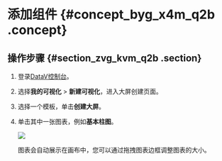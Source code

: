 # 添加组件 {#concept_byg_x4m_q2b .concept}

## 操作步骤 {#section_zvg_kvm_q2b .section}

1.  登录[DataV控制台](https://datav.alibabacloud.com/)。
2.  选择**我的可视化** \> **新建可视化**，进入大屏创建页面。
3.  选择一个模板，单击**创建大屏**。
4.  单击其中一张图表，例如**基本柱图**。

    ![](http://static-aliyun-doc.oss-cn-hangzhou.aliyuncs.com/assets/img/16558/15583438998132_zh-CN.png)

    图表会自动展示在画布中，您可以通过拖拽图表边框调整图表的大小。


